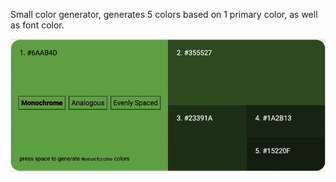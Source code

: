 Small color generator, generates 5 colors based on 1 primary color, as well as font color.

![readmegif.gif](https://raw.githubusercontent.com/emilmyresten/color-generator/master/src/assets/repogif.gif?token=AG6T7M2UVIQIHHFRB4QHXXC75S5RI)